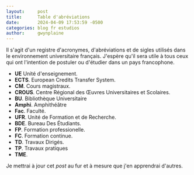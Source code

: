 ```yaml
---
layout:     post
title:      Table d'abréviations
date:       2024-04-09 17:53:59 -0500
categories: blog fr estudios
author:     gwynplaine
---
```


Il s'agit d'un registre d'acronymes, d'abréviations et de sigles utilisés dans 
le environnement universitaire français. J'espère qu'il sera utile à tous ceux 
qui ont l'intention de postuler ou d'étudier dans un pays francophone.


+ **UE** Unité d'enseignement.
+ **ECTS**. European Credits Transfer System.
+ **CM**. Cours magistraux.
+ **CROUS**. Centre Régional des Œuvres Universitaires et Scolaires.
+ **BU**. Bibliothèque Universitaire
+ **Amphi**. Amphithéâtre
+ **Fac**. Faculté.
+ **UFR**. Unité de Formation et de Recherche.
+ **BDE**. Bureau Des Étudiants.
+ **FP**. Formation professionelle.
+ **FC**. Formation continue.
+ **TD**. Travaux Dirigés.
+ **TP**. Travaux pratiques
+ **TME**. 

Je mettrai à jour cet _post_ au fur et à mesure que j'en apprendrai d'autres.

